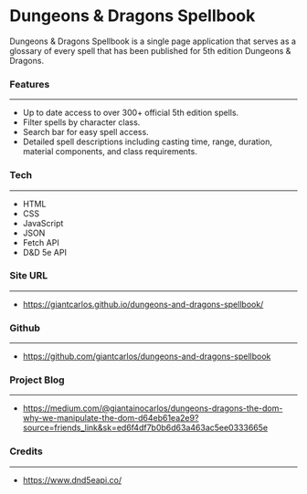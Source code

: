 # **Dungeons & Dragons Spellbook**

Dungeons & Dragons Spellbook is a single page application that serves as a glossary of every spell that has been published for 5th edition Dungeons & Dragons. 


### **Features**
---

- Up to date access to over 300+ official 5th edition spells.
- Filter spells by character class.
- Search bar for easy spell access.
- Detailed spell descriptions including casting time, range, duration, material components, and class requirements. 


### **Tech**
---

- HTML
- CSS
- JavaScript
- JSON
- Fetch API
- D&D 5e API


### **Site URL**
---

- https://giantcarlos.github.io/dungeons-and-dragons-spellbook/


### **Github**
---

- https://github.com/giantcarlos/dungeons-and-dragons-spellbook


### **Project Blog**
---

- https://medium.com/@giantainocarlos/dungeons-dragons-the-dom-why-we-manipulate-the-dom-d64eb61ea2e9?source=friends_link&sk=ed6f4df7b0b6d63a463ac5ee0333665e


### **Credits**
---

- https://www.dnd5eapi.co/